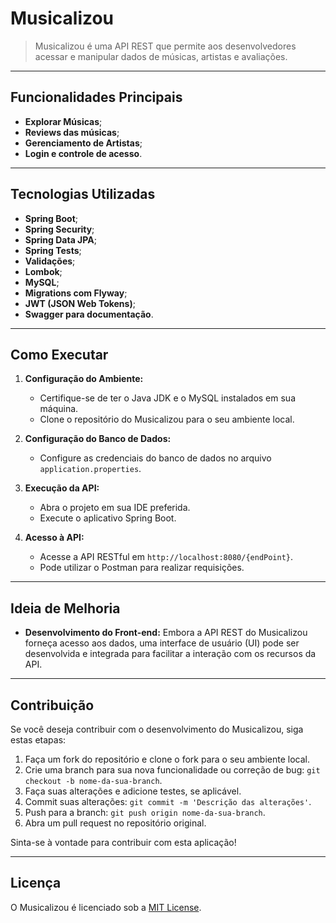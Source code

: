 # Musicalizou

> Musicalizou é uma API REST que permite aos desenvolvedores acessar e 
> manipular dados de músicas, artistas e avaliações. 


---
## Funcionalidades Principais

- **Explorar Músicas**;
- **Reviews das músicas**;
- **Gerenciamento de Artistas**; 
- **Login e controle de acesso**.


---
## Tecnologias Utilizadas

- **Spring Boot**; 
- **Spring Security**;
- **Spring Data JPA**;
- **Spring Tests**;
- **Validações**;
- **Lombok**;
- **MySQL**; 
- **Migrations com Flyway**;
- **JWT (JSON Web Tokens)**;
- **Swagger para documentação**.


---
## Como Executar

1. **Configuração do Ambiente:**
    - Certifique-se de ter o Java JDK e o MySQL instalados em sua máquina.
    - Clone o repositório do Musicalizou para o seu ambiente local.

2. **Configuração do Banco de Dados:**
    - Configure as credenciais do banco de dados no arquivo `application.properties`.

3. **Execução da API:**
    - Abra o projeto em sua IDE preferida.
    - Execute o aplicativo Spring Boot.

4. **Acesso à API:**
    - Acesse a API RESTful em `http://localhost:8080/{endPoint}`.
    - Pode utilizar o Postman para realizar requisições.


---
## Ideia de Melhoria

- **Desenvolvimento do Front-end:** Embora a API REST do Musicalizou forneça acesso aos dados, uma interface de usuário (UI) pode ser desenvolvida e integrada para facilitar a interação com os recursos da API.


---
## Contribuição

Se você deseja contribuir com o desenvolvimento do Musicalizou, siga estas etapas:

1. Faça um fork do repositório e clone o fork para o seu ambiente local.
2. Crie uma branch para sua nova funcionalidade ou correção de bug: `git checkout -b nome-da-sua-branch`.
3. Faça suas alterações e adicione testes, se aplicável.
4. Commit suas alterações: `git commit -m 'Descrição das alterações'`.
5. Push para a branch: `git push origin nome-da-sua-branch`.
6. Abra um pull request no repositório original.

Sinta-se à vontade para contribuir com esta aplicação!


---
## Licença

O Musicalizou é licenciado sob a [MIT License](LICENSE).
